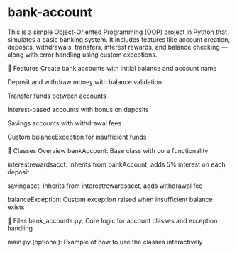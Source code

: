 # bank-account
This is a simple Object-Oriented Programming (OOP) project in Python that simulates a basic banking system. It includes features like account creation, deposits, withdrawals, transfers, interest rewards, and balance checking — along with error handling using custom exceptions.

🚀 Features
Create bank accounts with initial balance and account name

Deposit and withdraw money with balance validation

Transfer funds between accounts

Interest-based accounts with bonus on deposits

Savings accounts with withdrawal fees

Custom balanceException for insufficient funds

🧱 Classes Overview
bankAccount: Base class with core functionality

interestrewardsacct: Inherits from bankAccount, adds 5% interest on each deposit

savingacct: Inherits from interestrewardsacct, adds withdrawal fee

balanceException: Custom exception raised when insufficient balance exists

📂 Files
bank_accounts.py: Core logic for account classes and exception handling

main.py (optional): Example of how to use the classes interactively


